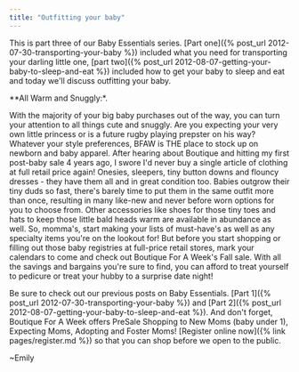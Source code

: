 ```yaml
---
title: "Outfitting your baby"
---
```


This is part three of our Baby Essentials series. [Part one]({% post_url 2012-07-30-transporting-your-baby %}) included what you need for transporting your darling little one, [part two]({% post_url 2012-08-07-getting-your-baby-to-sleep-and-eat %}) included how to get your baby to sleep and eat and today we'll discuss outfitting your baby.

**All Warm and Snuggly:*.

With the majority of your big baby purchases out of the way, you can turn your attention to all things cute and snuggly. Are you expecting your very own little princess or is a future rugby playing prepster on his way? Whatever your style preferences, BFAW is THE place to stock up on newborn and baby apparel. After hearing about Boutique and hitting my first post-baby sale 4 years ago, I swore I'd never buy a single article of clothing at full retail price again! Onesies, sleepers, tiny button downs and flouncy dresses - they have them all and in great condition too. Babies outgrow their tiny duds so fast, there's barely time to put them in the same outfit more than once, resulting in many like-new and never before worn options for you to choose from. Other accessories like shoes for those tiny toes and hats to keep those little bald heads warm are available in abundance as well. So, momma's, start making your lists of must-have's as well as any specialty items you're on the lookout for! But before you start shopping or filling out those baby registries at full-price retail stores, mark your calendars to come and check out Boutique For A Week's Fall sale. With all the savings and bargains you're sure to find, you can afford to treat yourself to pedicure or treat your hubby to a surprise date night!

Be sure to check out our previous posts on Baby Essentials. [Part 1]({% post_url 2012-07-30-transporting-your-baby %}) and [Part 2]({% post_url 2012-08-07-getting-your-baby-to-sleep-and-eat %}). And don't forget, Boutique For A Week offers PreSale Shopping to New Moms (baby under 1), Expecting Moms, Adopting and Foster Moms! [Register online now]({% link pages/register.md %}) so that you can shop before we open to the public.

~Emily
